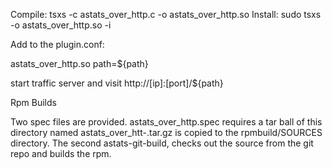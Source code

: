 <!--
    Licensed to the Apache Software Foundation (ASF) under one
    or more contributor license agreements.  See the NOTICE file
    distributed with this work for additional information
    regarding copyright ownership.  The ASF licenses this file
    to you under the Apache License, Version 2.0 (the
    "License"); you may not use this file except in compliance
    with the License.  You may obtain a copy of the License at

      http://www.apache.org/licenses/LICENSE-2.0

    Unless required by applicable law or agreed to in writing,
    software distributed under the License is distributed on an
    "AS IS" BASIS, WITHOUT WARRANTIES OR CONDITIONS OF ANY
    KIND, either express or implied.  See the License for the
    specific language governing permissions and limitations
    under the License.
-->

Compile:
  tsxs -c astats_over_http.c -o astats_over_http.so
Install:
  sudo tsxs -o astats_over_http.so -i

Add to the plugin.conf:

  astats_over_http.so path=${path}

start traffic server and visit http://[ip]:[port]/${path}

Rpm Builds

  Two spec files are provided.  astats_over_http.spec requires a tar ball of this directory 
  named astats_over_htt-.tar.gz is copied to the rpmbuild/SOURCES directory.  The second
  astats-git-build, checks out the source from the git repo and builds the rpm.
